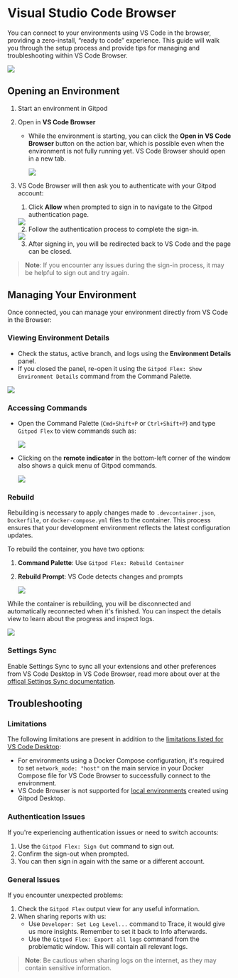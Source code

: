 # Visual Studio Code Browser

You can connect to your environments using VS Code in the browser, providing a zero-install, “ready to code” experience.
This guide will walk you through the setup process and provide tips for managing and troubleshooting within VS Code Browser.

<Frame caption="VS Code Browser">
  <img src="https://www.gitpod.io/images/docs/flex/integrations/vscode-browser/vscode_browser.png" />
</Frame>

## Opening an Environment

1. Start an environment in Gitpod

2. Open in **VS Code Browser**

   * While the environment is starting, you can click the **Open in VS Code Browser** button on the action bar, which is possible even when the environment is not fully running yet. VS Code Browser should open in a new tab.

     <Frame caption="Open from the Action Bar">
       <img src="https://www.gitpod.io/images/docs/flex/integrations/vscode-browser/open_action_bar.png" />
     </Frame>

3. VS Code Browser will then ask you to authenticate with your Gitpod account:

   1. Click **Allow** when prompted to sign in to navigate to the Gitpod authentication page.

   <Frame caption="Authentication Prompt">
     <img src="https://www.gitpod.io/images/docs/flex/integrations/vscode-browser/open_auth.png" />
   </Frame>

   2. Follow the authentication process to complete the sign-in.

   <Frame caption="Complete Authentication Page">
     <img src="https://www.gitpod.io/images/docs/flex/integrations/vscode-browser/complete_auth.png" />
   </Frame>

   3. After signing in, you will be redirected back to VS Code and the page can be closed.

> **Note**: If you encounter any issues during the sign-in process, it may be helpful to sign out and try again.

## Managing Your Environment

Once connected, you can manage your environment directly from VS Code in the Browser:

### Viewing Environment Details

* Check the status, active branch, and logs using the **Environment Details** panel.
* If you closed the panel, re-open it using the `Gitpod Flex: Show Environment Details` command from the Command Palette.

<Frame caption="Environment Details in VS Code">
  <img src="https://www.gitpod.io/images/docs/flex/integrations/vscode-browser/details_view.png" />
</Frame>

### Accessing Commands

* Open the Command Palette (`Cmd+Shift+P` or `Ctrl+Shift+P`) and type `Gitpod Flex` to view commands such as:
  <Frame caption="Gitpod Commands">
    <img src="https://www.gitpod.io/images/docs/flex/integrations/vscode-browser/command_palette.png" />
  </Frame>

* Clicking on the **remote indicator** in the bottom-left corner of the window also shows a quick menu of Gitpod commands.
  <Frame caption="Remote Indicator">
    <img src="https://www.gitpod.io/images/docs/flex/integrations/vscode-browser/remote_indicator.png" />
  </Frame>

### Rebuild

Rebuilding is necessary to apply changes made to `.devcontainer.json`, `Dockerfile`, or `docker-compose.yml` files to the container. This process ensures that your development environment reflects the latest configuration updates.

To rebuild the container, you have two options:

1. **Command Palette**: Use `Gitpod Flex: Rebuild Container`
2. **Rebuild Prompt**: VS Code detects changes and prompts

   <Frame caption="Rebuild Prompt">
     <img src="https://www.gitpod.io/images/docs/flex/integrations/vscode/rebuild_notification.png" />
   </Frame>

While the container is rebuilding, you will be disconnected and automatically reconnected when it's finished. You can inspect the details view to learn about the progress and inspect logs.

<Frame caption="Rebuild Logs">
  <img src="https://www.gitpod.io/images/docs/flex/integrations/vscode/rebuild_logs.png" />
</Frame>

### Settings Sync

Enable Settings Sync to sync all your extensions and other preferences from VS Code Desktop in VS Code Browser, read more about over at the [offical Settings Sync documentation](https://code.visualstudio.com/docs/configure/settings-sync#_turning-on-settings-sync).

## Troubleshooting

### Limitations

The following limitations are present in addition to the [limitations listed for VS Code Desktop](/flex/editors/vscode#limitations):

* For environments using a Docker Compose configuration, it's required to set `network_mode: "host"` on the main service in your Docker Compose file for VS Code Browser to successfully connect to the environment.
* VS Code Browser is not supported for [local environments](/gitpod-desktop/overview#local-environments) created using Gitpod Desktop.

### Authentication Issues

If you're experiencing authentication issues or need to switch accounts:

1. Use the `Gitpod Flex: Sign Out` command to sign out.
2. Confirm the sign-out when prompted.
3. You can then sign in again with the same or a different account.

### General Issues

If you encounter unexpected problems:

1. Check the `Gitpod Flex` output view for any useful information.
2. When sharing reports with us:
   * Use `Developer: Set Log Level...` command to Trace, it would give us more insights. Remember to set it back to Info afterwards.
   * Use the `Gitpod Flex: Export all logs` command from the problematic window. This will contain all relevant logs.

> **Note**: Be cautious when sharing logs on the internet, as they may contain sensitive information.
